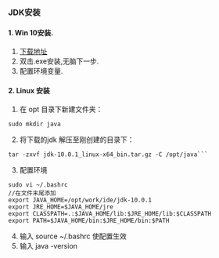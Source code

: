 ### JDK安装

#### 1. Win 10安装. 
1. [下载地址](https://www.oracle.com/technetwork/cn/java/javase/downloads/index.html)
2. 双击.exe安装,无脑下一步.
3. 配置环境变量.
#### 2. Linux 安装
1. 在 opt 目录下新建文件夹：
```linux
sudo mkdir java
```
2. 将下载的jdk 解压至刚创建的目录下： 
```linux
tar -zxvf jdk-10.0.1_linux-x64_bin.tar.gz -C /opt/java```
```
3. 配置环境
```linux
sudo vi ~/.bashrc 
//在文件末尾添加
export JAVA_HOME=/opt/work/ide/jdk-10.0.1   
export JRE_HOME=$JAVA_HOME/jre
export CLASSPATH=.:$JAVA_HOME/lib:$JRE_HOME/lib:$CLASSPATH
export PATH=$JAVA_HOME/bin:$JRE_HOME/bin:$PATH
```
4. 输入 source ~/.bashrc 使配置生效
5. 输入 java -version 
